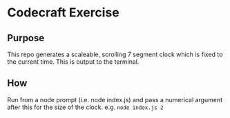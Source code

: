 # Codecraft Exercise

## Purpose
This repo generates a scaleable, scrolling 7 segment clock which is fixed to the current time. This is output to the terminal.

## How
Run from a node prompt (i.e. node index.js) and pass a numerical argument after this for the size of the clock.
e.g.
`node index.js 2`

